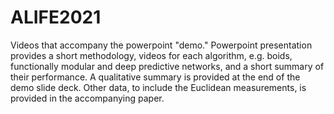 # ALIFE2021

Videos that accompany the powerpoint "demo."  Powerpoint presentation provides a short methodology, videos for each algorithm, e.g. boids, functionally modular and deep predictive networks, and a short summary of their performance.  A qualitative summary is provided at the end of the demo slide deck.  Other data, to include the Euclidean measurements, is provided in the accompanying paper.
